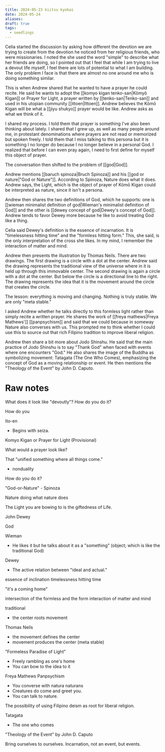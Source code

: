```yaml
---
title: 2024-05-23 kiitsu kyokai
date: 2024-05-24
aliases: 
draft: true
tags:
  - seedlings
---
```

Celia started the discussion by asking how different the devotion we are trying to create from the devotion he noticed from her religious friends, who were missionaries. I noted the she used the word "simple" to describe what her friends are doing, so I pointed out that I feel that while I am trying to live a devout life myself, I feel there are lots of potential to what I am building. The only problem I face is that there are almost no one around me who is doing something similar.

This is when Andrew shared that he wanted to have a prayer he could recite. He said he wants to adopt the [[komyo kigan tenko-san|Kōmyō Kigan]] or Prayer for Light, a prayer written by [[tenko-san|Tenko-san]] and used in his utopian community [[ittoen|Ittoen]]. Andrew believes the Kōmō Kigan will be what a [[jiyu shukyo]] prayer would be like. Andrew asks as what we think of it.

I shared my process. I told them that prayer is something I've also been thinking about lately. I shared that I grew up, as well as many people around me, in protestant denominations where prayers are not read or memorized but spoken freely. I told them that I miss talking to this persona but it is something I no longer do because I no longer believe in a personal God. I realized that before I can even pray again, I need to first define for myself this object of prayer.

The conversation then shifted to the problem of [[god|God]].

Andrew mentions [[baruch spinoza|Bruch Spinoza]] and his [[god or nature|"God or Nature"]]. According to Spinoza, Nature does what it does. Andrew says, the Light, which is the object of prayer of Kōmō Kigan could be interpreted as nature, since it isn't a persona.

Andrew then shares the two definitions of God, which he supports: one is [[wieman minimalist definition of god|Wieman's minimalist definition of God]] and the other is [[dewey concept of god|Dewey's concept of God]]. Andrew tends to favor Dewey more because he like to avoid treating God like a thing. 

Celia said Dewey's definition is the essence of incarnation. It is "timelessness hitting time" and the "formless hitting form." This, she said, is the only interpretation of the cross she likes. In my mind, I remember the interaction of matter and mind.

Andrew then presents the illustration by Thomas Neils. There are two drawings. The first drawing is a circle with a dot at the center. Andrew said the drawing represents the traditional view of the universe where in it is held up through this immovable center. The second drawing is again a circle with a dot at the center. But below the circle is a directional line to the right. The drawing represents the idea that it is the movement around the circle that creates the circle.

The lesson: everything is moving and changing. Nothing is truly stable. We are only "meta stable."

I asked Andrew whether he talks directly to this formless light rather than simply recite a written prayer. He shares the work of [[freya mathews|Freya Mathews']] [[panpsychism]] and said that we could because in someway Nature also converses with us. This prompted me to think whether I could use this to source out that rich Filipino tradition to improve liberal religion.

Andrew then share a bit more about Jodo Shinshu. He said that the main practice of Jodo Shinshu is to say "Thank God" when faced with events where one encounters "God." He also shares the image of the Buddha as symbolizing movement: Tatagata (The One Who Comes), emphasizing the concept of God as a moving relationship or event. He then mentions the "Theology of the Event" by John D. Caputo.

# Raw notes

What does it look like "devoutly"?
How do you do it?

How do you 

Ito-en
- Begins with seiza.

Komyo Kigan or Prayer for Light (Provisional)

What would a prayer look like?

That "unified something where all things come."

- nonduality

How do you do it?

"God-or-Nature" - Spinoza

Nature doing what nature does

The Light you are bowing to is the giftedness of Life.

John Dewey

God

Wieman
- He likes it but he talks about it as a "something" (object; which is like the traditional God)

Dewey
- The active relation between "ideal and actual."

essence of inclination
timelessness hitting time

"it's a coming home"

intersection of the formless and the form
interaction of matter and mind

traditional
- the center roots movement

Thomas Neils
- the movement defines the center
- movement produces the center (meta stable)

"Formeless Paradise of Light"
- Freely rambling as one's home
- You can bow to the idea to it

Freya Mathews
Panpsychism

- You converse with natura naturans
- Creatures do come and greet you.
- You can talk to nature.

The possibility of using Filipino deism as root for liberal religion.

Tatagata
- The one who comes

"Theology of the Event"
by John D. Caputo

Bring ourselves to ourselves.
Incarnation, not an event, but events.